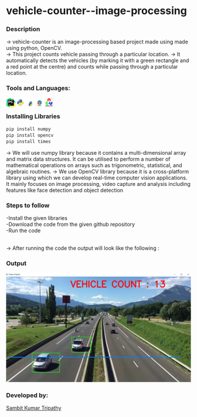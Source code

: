 # vehicle-counter--image-processing<br>
### Description
-> vehicle-counter is an image-processing based project made using made using python, OpenCV.<br>
-> This project counts vehicle passing through a particular location.
-> It automatically detects the vehicles (by marking it with a green rectangle and a red point at the    centre) and counts while passing through a particular location. 


### Tools and Languages:
<img align="left" alt="pycharm" width="26px" src="pycharm.png" />
<img align="left" alt="Python" width="26px" src="python.png" />
<img align="left" alt="pip" width="26px" height="34px" src="pip.png" />
<img align="left" alt="numpy" width="26px" src="numpy.png" />
<img align="left" alt="OpenCV" width="26px" src="opencv.png" />
<br>

### Installing Libraries

```cmd
pip install numpy
pip install opencv
pip install times

```

-> We will use numpy library because it contains a multi-dimensional array and matrix data structures. It can be utilised to perform a number of mathematical operations on arrays such as trigonometric, statistical, and algebraic routines.
-> We use OpenCV library because it is a cross-platform library using which we can develop real-time computer vision applications. It mainly focuses on image processing, video capture and analysis including features like face detection and object detection


### Steps to follow
-Install the given libraries<br>
-Download the code from the given github repository<br>
-Run the code<br><br>

-> After running the code the output will look like the following : <br>

### Output
<img alt="output"  src="op.png" />

### Developed by:
<a href="https://github.com/sambit221">Sambit Kumar Tripathy</a>
